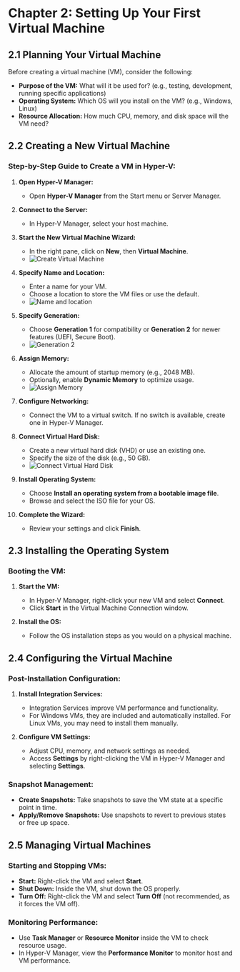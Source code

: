 # Chapter 2: Setting Up Your First Virtual Machine

## 2.1 Planning Your Virtual Machine

Before creating a virtual machine (VM), consider the following:

- **Purpose of the VM:** What will it be used for? (e.g., testing, development, running specific applications)
- **Operating System:** Which OS will you install on the VM? (e.g., Windows, Linux)
- **Resource Allocation:** How much CPU, memory, and disk space will the VM need?

## 2.2 Creating a New Virtual Machine

### Step-by-Step Guide to Create a VM in Hyper-V:

1. **Open Hyper-V Manager:**
   - Open **Hyper-V Manager** from the Start menu or Server Manager.

2. **Connect to the Server:**
   - In Hyper-V Manager, select your host machine.

3. **Start the New Virtual Machine Wizard:**
   - In the right pane, click on **New**, then **Virtual Machine**.
   - ![Create Virtual Machine](https://mylemans.online/assets/img/Hyper-V-Guide/Chapter-2/Chapter-2-2-3.png)

4. **Specify Name and Location:**
   - Enter a name for your VM.
   - Choose a location to store the VM files or use the default.
   - ![Name and location](https://mylemans.online/assets/img/Hyper-V-Guide/Chapter-2/Chapter-2-2-4.png)

5. **Specify Generation:**
   - Choose **Generation 1** for compatibility or **Generation 2** for newer features (UEFI, Secure Boot).
   - ![Generation 2](https://mylemans.online/assets/img/Hyper-V-Guide/Chapter-2/Chapter-2-2-5.png)

6. **Assign Memory:**
   - Allocate the amount of startup memory (e.g., 2048 MB).
   - Optionally, enable **Dynamic Memory** to optimize usage.
   - ![Assign Memory](https://mylemans.online/assets/img/Hyper-V-Guide/Chapter-2/Chapter-2-2-6.png)

7. **Configure Networking:**
   - Connect the VM to a virtual switch. If no switch is available, create one in Hyper-V Manager.

8. **Connect Virtual Hard Disk:**
   - Create a new virtual hard disk (VHD) or use an existing one.
   - Specify the size of the disk (e.g., 50 GB).
   - ![Connect Virtual Hard Disk](https://mylemans.online/assets/img/Hyper-V-Guide/Chapter-2/Chapter-2-2-8.png)

9. **Install Operating System:**
   - Choose **Install an operating system from a bootable image file**.
   - Browse and select the ISO file for your OS.

10. **Complete the Wizard:**
    - Review your settings and click **Finish**.

## 2.3 Installing the Operating System

### Booting the VM:
1. **Start the VM:**
   - In Hyper-V Manager, right-click your new VM and select **Connect**.
   - Click **Start** in the Virtual Machine Connection window.

2. **Install the OS:**
   - Follow the OS installation steps as you would on a physical machine.

## 2.4 Configuring the Virtual Machine

### Post-Installation Configuration:
1. **Install Integration Services:**
   - Integration Services improve VM performance and functionality.
   - For Windows VMs, they are included and automatically installed. For Linux VMs, you may need to install them manually.

2. **Configure VM Settings:**
   - Adjust CPU, memory, and network settings as needed.
   - Access **Settings** by right-clicking the VM in Hyper-V Manager and selecting **Settings**.

### Snapshot Management:
- **Create Snapshots:** Take snapshots to save the VM state at a specific point in time.
- **Apply/Remove Snapshots:** Use snapshots to revert to previous states or free up space.

## 2.5 Managing Virtual Machines

### Starting and Stopping VMs:
- **Start:** Right-click the VM and select **Start**.
- **Shut Down:** Inside the VM, shut down the OS properly.
- **Turn Off:** Right-click the VM and select **Turn Off** (not recommended, as it forces the VM off).

### Monitoring Performance:
- Use **Task Manager** or **Resource Monitor** inside the VM to check resource usage.
- In Hyper-V Manager, view the **Performance Monitor** to monitor host and VM performance.
